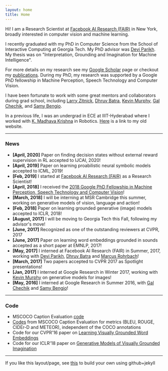 ```yaml
---
layout: home
title: Home
---
```


Hi! I am a Research Scientist at <a href="https://research.fb.com/category/facebook-ai-research/">Facebook AI Research (FAIR)</a> in New York, broadly interested in computer vision and machine learning. 

I recently graduated with my PhD in Computer Science from the School of Interactive Computing at Georgia Tech.
My PhD advisor was <a href='https://www.cc.gatech.edu/~parikh/'>Devi Parikh</a>.
My thesis was on "Interpretation, Grounding and Imagination for Machine Intelligence".

For more details on my research see my <a href='https://scholar.google.com/citations?user=v1CRzeAAAAAJ&hl=en'>Google Scholar</a> page or checkout my <a href="http://vrama91.github.io/publications/">publications</a>. During my PhD, my research was supported by a Google PhD fellowship in Machine Perception, Speech Technology and Computer Vision.

[//]: # "On the vision side, I am interested in problems in vision and language, learning common sense and visual reasoning. On the machine learning side, I am interested in developing tools for effective low-shot learning, generative models, bayesian deep learning and variational inference."

[//]: # "I also care about issues of how we evaluate our models, as we edge towards higher-level AI-complete tasks. In my first project in grad school, I worked on a (now popularly used) evaluation metric for image captioning called CIDEr."

I have been fortunate to work with some great mentors and collaborators during grad school, including <a href="http://larryzitnick.org/">Larry Zitnick</a>,
<a href="http://www.cc.gatech.edu/~dbatra/index.html">Dhruv Batra</a>,
<a href="https://www.cs.ubc.ca/~murphyk/">Kevin Murphy</a>,
<a href="http://ai.stanford.edu/~gal/">Gal Chechik</a>, and <a href="http://bengio.abracadoudou.com/">Samy Bengio</a>.

In a previous life, I was an undergrad in ECE at IIIT-Hyderabad where I worked with <a href='http://www.iiit.ac.in/people/faculty/mkrishna'>K. Madhava Krishna</a> in Robotics. <a href='https://sites.google.com/site/ramakrishnavedantam928/'>Here</a> is a link to my old website.

<hr/>

<h3>News</h3>
<ul>
<li> <b>[April, 2020]</b> Paper on finding decision states without external reward supervision in RL accepted to IJCAI, 2020!</li>
<li> <b>[April, 2019]</b> Paper on learning proabilistic neural symbolic models accepted to ICML, 2019!</li>
<li> <b>[Feb, 2019]</b> I started at <a href="https://research.fb.com/category/facebook-ai-research/">Facebook AI Research (FAIR)</a> as a Research Scientist!</li>
<li> <b>[April, 2018]</b> I received the <a href="https://research.googleblog.com/2018/04/announcing-2018-google-phd-fellows-for.html">2018 Google PhD Fellowship in Machine Perception, Speech Technology and Computer Vision</a>!</li>
<li> <b>[March, 2018]</b> I will be interning at MSR Cambridge this summer, working on generative models of vision, language and action!</li>
<li> <b>[Feb, 2018]</b> Paper on learning grounded generative (image) models accepted to ICLR, 2018!</li>
<li> <b>[August, 2017]</b> I will be moving to Georgia Tech this Fall, following my advisor's move!</li>
<li> <b>[June, 2017]</b> Recognized as one of the outstanding reviewers at CVPR, 2017</li>
<li> <b>[June, 2017]</b> Paper on learning word embeddings grounded in sounds accepted as a short paper at EMNLP, 2017!</li>
<li> <b>[May, 2017]</b> I interned at Facebook AI Research (FAIR) in Summer, 2017, working with <a href='http://filebox.ece.vt.edu/~parikh'>Devi Parikh</a>, <a href="http://www.cc.gatech.edu/~dbatra/index.html">Dhruv Batra</a> and <a href="http://rohrbach.vision/">Marcus Rohrbach</a>!</li>
<li> <b>[March, 2017]</b> Two papers accepted to CVPR 2017 as Spotlight presentations! </li>
<li> <b>[Jan, 2017]</b> I interned at Google Research in Winter 2017, working with <a href="http://research.google.com/pubs/KevinMurphy.html">Kevin Murphy</a> on generative models for images!</li>
<li> <b>[May, 2016]</b> I interned at Google Research in Summer 2016, with <a href="http://ai.stanford.edu/~gal/">Gal Chechik</a> and <a href="http://bengio.abracadoudou.com/">Samy Bengio</a>!</li>
</ul>
<hr/>

<h3>Code</h3>
<ul>
<li> MSCOCO Caption Evaluation <a href="https://github.com/tylin/coco-caption"> code</a></li>
<li> <a href="https://github.com/vrama91/coco-caption">Codes</a> from MSCOCO Caption Evaluation for metrics (BLEU, ROUGE, CIDEr-D and METEOR), independent of the COCO annotations </li>
<li> Code for our CVPR'16 paper on <a href="https://github.com/satwikkottur/VisualWord2Vec">Learning Visually Grounded Word Embeddings</a></li>
<li> Code for our ICLR'18 paper on <a href="https://github.com/google/joint_vae">Generative Models of Visually Grounded Imagination</a></li>
</ul>	
<hr/>
If you like this layout/page, see <a href='demo-post'>this</a> to build your own using github+jekyll 

